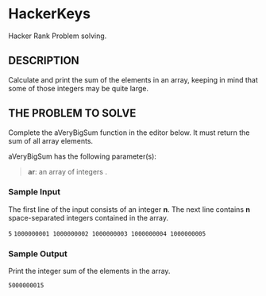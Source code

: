 # HackerKeys

Hacker Rank Problem solving.

## DESCRIPTION

Calculate and print the sum of the elements in an array, keeping in mind that some of those integers may be quite large.

## THE PROBLEM TO SOLVE

Complete the aVeryBigSum function in the editor below. It must return the sum of all array elements.

aVeryBigSum has the following parameter(s):

> **ar**: an array of integers .

### Sample Input

The first line of the input consists of an integer **n**.
The next line contains **n** space-separated integers contained in the array.

`5`
`1000000001 1000000002 1000000003 1000000004 1000000005`

### Sample Output

Print the integer sum of the elements in the array.

`5000000015`
